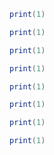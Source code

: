 ```lua
print(1)
```

```lua
print(1)
```

```lua
print(1)
```

```lua
print(1)
```

```lua
print(1)
```

```lua
print(1)
```

```lua
print(1)
```

```lua
print(1)
```

